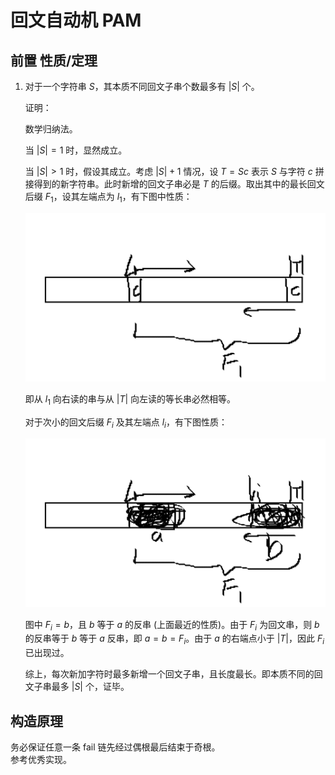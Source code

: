 # 回文自动机 $\text{PAM}$

## 前置 性质/定理

1. 对于一个字符串 $S$，其本质不同回文子串个数最多有 $|S|$ 个。

   证明：

   数学归纳法。

   当 $|S| = 1$ 时，显然成立。

   当 $|S| > 1$ 时，假设其成立。考虑 $|S| + 1$ 情况，设 $T=Sc$ 表示 $S$ 与字符 $c$ 拼接得到的新字符串。此时新增的回文子串必是 $T$ 的后缀。取出其中的最长回文后缀 $F_1$，设其左端点为 $l_1$，有下图中性质：

   ![](pam1.png)

   即从 $l_1$ 向右读的串与从 $|T|$ 向左读的等长串必然相等。

   对于次小的回文后缀 $F_i$ 及其左端点 $l_i$，有下图性质：

   ![](pam2.png)

   图中 $F_i = b$，且 $b$ 等于 $a$ 的反串 (上面最近的性质)。由于 $F_i$ 为回文串，则 $b$ 的反串等于 $b$ 等于 $a$ 反串，即 $a = b = F_i$。由于 $a$ 的右端点小于 $|T|$，因此 $F_i$ 已出现过。

   综上，每次新加字符时最多新增一个回文子串，且长度最长。即本质不同的回文子串最多 $|S|$ 个，证毕。



## 构造原理

务必保证任意一条 $\text{fail}$ 链先经过偶根最后结束于奇根。  
参考优秀实现。